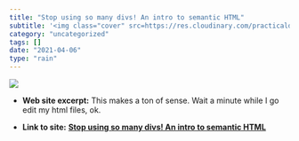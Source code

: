 ```yaml
---
title: "Stop using so many divs! An intro to semantic HTML"
subtitle: '<img class="cover" src=https://res.cloudinary.com/practicaldev/image/fetch/s--AtopXsp1--/c_imagga_sc...'
category: "uncategorized"
tags: []
date: "2021-04-06"
type: "rain"
---
```

<img class="cover" src=https://res.cloudinary.com/practicaldev/image/fetch/s--AtopXsp1--/c_imagga_scale,f_auto,fl_progressive,h_500,q_auto,w_1000/https://thepracticaldev.s3.amazonaws.com/i/0d2br5nop9vuios7bkgv.png>



* **Web site excerpt:** This makes a ton of sense. Wait a minute while I go edit my html files, ok.

* **Link to site:** **[Stop using so many divs! An intro to semantic HTML](https://dev.to/kenbellows/stop-using-so-many-divs-an-intro-to-semantic-html-3i9i)**